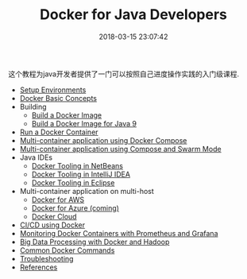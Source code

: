 ﻿---
title: Docker for Java Developers
date: 2018-03-15 23:07:42
tags: [docker]
---


这个教程为java开发者提供了一门可以按照自己进度操作实践的入门级课程.

<!--more-->

* [Setup Environments](https://github.com/docker/labs/blob/master/developer-tools/java/chapters/ch01-setup.adoc)
* [Docker Basic Concepts](https://github.com/docker/labs/blob/master/developer-tools/java/chapters/ch02-basic-concepts.adoc)
* Building
  * [Build a Docker Image](https://github.com/docker/labs/blob/master/developer-tools/java/chapters/ch03-build-image.adoc)
  * [Build a Docker Image for Java 9](https://github.com/docker/labs/blob/master/developer-tools/java/chapters/ch03-build-image-java-9.adoc)
* [Run a Docker Container](https://github.com/docker/labs/blob/master/developer-tools/java/chapters/ch04-run-container.adoc)
* [Multi-container application using Docker Compose](https://github.com/docker/labs/blob/master/developer-tools/java/chapters/ch05-compose.adoc)
* [Multi-container application using Compose and Swarm Mode](https://github.com/docker/labs/blob/master/developer-tools/java/chapters/ch06-swarm.adoc)
* Java IDEs
  * [Docker Tooling in NetBeans](https://github.com/docker/labs/blob/master/developer-tools/java/chapters/ch07-netbeans.adoc)
  * [Docker Tooling in IntelliJ IDEA](https://github.com/docker/labs/blob/master/developer-tools/java/chapters/ch07-intellij.adoc)
  * [Docker Tooling in Eclipse](https://github.com/docker/labs/blob/master/developer-tools/java/chapters/ch07-eclipse.adoc)
* Multi-container application on multi-host
  * [Docker for AWS](https://github.com/docker/labs/blob/master/developer-tools/java/chapters/ch08-aws.adoc)
  * [Docker for Azure (coming)](https://github.com/docker/labs/blob/master/developer-tools/java/chapters/ch08-azure.adoc)
  * [Docker Cloud](https://github.com/docker/labs/blob/master/developer-tools/java/chapters/ch08-cloud.adoc)
* [CI/CD using Docker](https://github.com/docker/labs/blob/master/developer-tools/java/chapters/ch09-cicd.adoc)
* [Monitoring Docker Containers with Prometheus and Grafana](https://github.com/docker/labs/blob/master/developer-tools/java/chapters/ch10-monitoring.adoc)
* [Big Data Processing with Docker and Hadoop](https://github.com/docker/labs/blob/master/developer-tools/java/chapters/ch11-bigdata.adoc)
* [Common Docker Commands](https://github.com/docker/labs/blob/master/developer-tools/java/chapters/appa-common-commands.adoc)
* [Troubleshooting](https://github.com/docker/labs/blob/master/developer-tools/java/chapters/appb-troubleshooting.adoc)
* [References](https://github.com/docker/labs/blob/master/developer-tools/java/chapters/appc-references.adoc)


